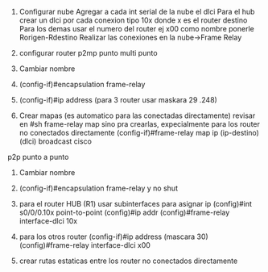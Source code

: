 1. Configurar nube
  Agregar a cada int serial de la nube el dlci
    Para el hub crear un dlci por cada conexion tipo 10x donde x es el router destino
    Para los demas usar el numero del router ej x00
    como nombre ponerle Rorigen-Rdestino
  Realizar las conexiones en la nube->Frame Relay 
2. configurar router
  p2mp punto multi punto
  1. Cambiar nombre
  2. (config-if)#encapsulation frame-relay
  3. (config-if)#ip address (para 3 router usar maskara 29 .248)
  
  4. Crear mapas (es automatico para las conectadas directamente) revisar en  #sh frame-relay map
     sino pra crearlas, expecialmente para los router no conectados directamente
      (config-if)#frame-relay map ip (ip-destino) (dlci) broadcast cisco
      
   p2p punto a punto
   1. Cambiar nombre
   2. (config-if)#encapsulation frame-relay y no shut
   
   3. para el router HUB (R1) usar subinterfaces para asignar ip
    (config)#int s0/0/0.10x point-to-point
    (config)#ip addr
    (config)#frame-relay interface-dlci 10x 
   3. para los otros router
      (config-if)#ip address (mascara 30)
      (config)#frame-relay interface-dlci x00 
      
   4. crear rutas estaticas entre los router no conectados directamente  
